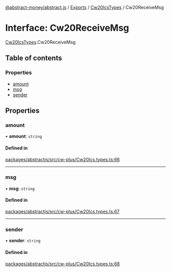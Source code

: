 [@abstract-money/abstract.js](../README.md) / [Exports](../modules.md) / [Cw20IcsTypes](../modules/Cw20IcsTypes.md) / Cw20ReceiveMsg

# Interface: Cw20ReceiveMsg

[Cw20IcsTypes](../modules/Cw20IcsTypes.md).Cw20ReceiveMsg

## Table of contents

### Properties

- [amount](Cw20IcsTypes.Cw20ReceiveMsg.md#amount)
- [msg](Cw20IcsTypes.Cw20ReceiveMsg.md#msg)
- [sender](Cw20IcsTypes.Cw20ReceiveMsg.md#sender)

## Properties

### amount

• **amount**: `string`

#### Defined in

[packages/abstractjs/src/cw-plus/Cw20Ics.types.ts:66](https://github.com/AbstractSDK/frontend/blob/07410073/packages/abstractjs/src/cw-plus/Cw20Ics.types.ts#L66)

___

### msg

• **msg**: `string`

#### Defined in

[packages/abstractjs/src/cw-plus/Cw20Ics.types.ts:67](https://github.com/AbstractSDK/frontend/blob/07410073/packages/abstractjs/src/cw-plus/Cw20Ics.types.ts#L67)

___

### sender

• **sender**: `string`

#### Defined in

[packages/abstractjs/src/cw-plus/Cw20Ics.types.ts:68](https://github.com/AbstractSDK/frontend/blob/07410073/packages/abstractjs/src/cw-plus/Cw20Ics.types.ts#L68)
